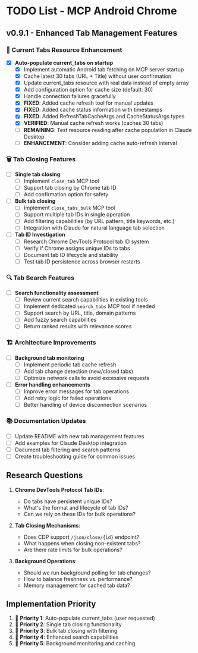 # TODO List - MCP Android Chrome

## v0.9.1 - Enhanced Tab Management Features

### 🔄 Current Tabs Resource Enhancement
- [x] **Auto-populate current_tabs on startup**
  - [x] Implement automatic Android tab fetching on MCP server startup
  - [x] Cache latest 30 tabs (URL + Title) without user confirmation
  - [x] Update current_tabs resource with real data instead of empty array
  - [x] Add configuration option for cache size (default: 30)
  - [x] Handle connection failures gracefully
  - [x] **FIXED**: Added cache refresh tool for manual updates
  - [x] **FIXED**: Added cache status information with timestamps
  - [x] **FIXED**: Added RefreshTabCacheArgs and CacheStatusArgs types
  - [x] **VERIFIED**: Manual cache refresh works (caches 30 tabs)
  - [ ] **REMAINING**: Test resource reading after cache population in Claude Desktop
  - [ ] **ENHANCEMENT**: Consider adding cache auto-refresh interval

### 🗑️ Tab Closing Features
- [ ] **Single tab closing**
  - [ ] Implement `close_tab` MCP tool
  - [ ] Support tab closing by Chrome tab ID
  - [ ] Add confirmation option for safety
  
- [ ] **Bulk tab closing**
  - [ ] Implement `close_tabs_bulk` MCP tool  
  - [ ] Support multiple tab IDs in single operation
  - [ ] Add filtering capabilities (by URL pattern, title keywords, etc.)
  - [ ] Integration with Claude for natural language tab selection

- [ ] **Tab ID Investigation**
  - [ ] Research Chrome DevTools Protocol tab ID system
  - [ ] Verify if Chrome assigns unique IDs to tabs
  - [ ] Document tab ID lifecycle and stability
  - [ ] Test tab ID persistence across browser restarts

### 🔍 Tab Search Features
- [ ] **Search functionality assessment**
  - [ ] Review current search capabilities in existing tools
  - [ ] Implement dedicated `search_tabs` MCP tool if needed
  - [ ] Support search by URL, title, domain patterns
  - [ ] Add fuzzy search capabilities
  - [ ] Return ranked results with relevance scores

### 🏗️ Architecture Improvements
- [ ] **Background tab monitoring**
  - [ ] Implement periodic tab cache refresh
  - [ ] Add tab change detection (new/closed tabs)
  - [ ] Optimize network calls to avoid excessive requests
  
- [ ] **Error handling enhancements**
  - [ ] Improve error messages for tab operations
  - [ ] Add retry logic for failed operations
  - [ ] Better handling of device disconnection scenarios

### 📚 Documentation Updates
- [ ] Update README with new tab management features
- [ ] Add examples for Claude Desktop integration
- [ ] Document tab filtering and search patterns
- [ ] Create troubleshooting guide for common issues

## Research Questions

1. **Chrome DevTools Protocol Tab IDs**: 
   - Do tabs have persistent unique IDs?
   - What's the format and lifecycle of tab IDs?
   - Can we rely on these IDs for bulk operations?

2. **Tab Closing Mechanisms**:
   - Does CDP support `/json/close/{id}` endpoint?
   - What happens when closing non-existent tabs?
   - Are there rate limits for bulk operations?

3. **Background Operations**:
   - Should we run background polling for tab changes?
   - How to balance freshness vs. performance?
   - Memory management for cached tab data?

## Implementation Priority

1. 🥇 **Priority 1**: Auto-populate current_tabs (user requested)
2. 🥈 **Priority 2**: Single tab closing functionality  
3. 🥉 **Priority 3**: Bulk tab closing with filtering
4. 🏅 **Priority 4**: Enhanced search capabilities
5. 🎯 **Priority 5**: Background monitoring and caching
